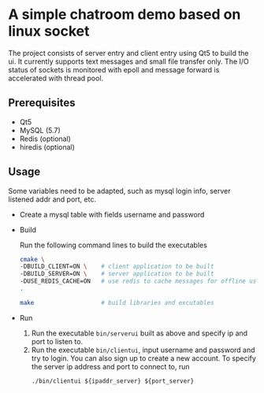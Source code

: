 # A simple chatroom demo based on linux socket

The project consists of server entry and client entry using Qt5 to build the ui. It currently supports text messages and small file transfer only. The I/O status of sockets is monitored with epoll and message forward is accelerated with thread pool.

## Prerequisites
* Qt5
* MySQL (5.7)
* Redis (optional)
* hiredis (optional)

## Usage
Some variables need to be adapted, such as mysql login info, server listened addr and port, etc.

* Create a mysql table with fields username and password

* Build
  
  Run the following command lines to build the executables
  ```sh
  cmake \
  -DBUILD_CLIENT=ON \    # client application to be built
  -DBUILD_SERVER=ON \    # server application to be built
  -DUSE_REDIS_CACHE=ON   # use redis to cache messages for offline users
  .
  
  make                   # build libraries and excutables
  ```

* Run

  1. Run the executable `bin/serverui` built as above and specify ip and port to listen to.
  2. Run the executable `bin/clientui`, input username and password and try to login. You can also sign up to create a new account. To specify the server ip address and port to connect to, run
     ```
     ./bin/clientui ${ipaddr_server} ${port_server}
     ```